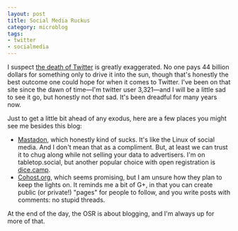 ```yaml
---
layout: post
title: Social Media Ruckus
category: microblog
tags:
- twitter
- socialmedia
---
```


I suspect [the death of Twitter][1] is greatly exaggerated. No one pays 44 billion dollars for something only to drive it into the sun, though that's honestly the best outcome one could hope for when it comes to Twitter. I've been on that site since the dawn of time—I'm twitter user 3,321—and I will be a little sad to see it go, but honestly not *that* sad. It's been dreadful for many years now. 

Just to get a little bit ahead of any exodus, here are a few places you might see me besides this blog:

- [Mastadon][2], which honestly kind of sucks. It's like the Linux of social media. And I don't mean that as a compliment. But, at least we can trust it to chug along while not selling your data to advertisers. I'm on tabletop.social, but another popular choice with open registration is [dice.camp][4].
- [Cohost.org][3], which seems promising, but I am unsure how they plan to keep the lights on. It reminds me a bit of G+, in that you can create public (or private!) "pages" for people to follow, and you write posts with comments: no stupid threads.

At the end of the day, the OSR is about blogging, and I'm always up for more of that.


[1]: https://www.theverge.com/2022/10/28/23428132/elon-musk-twitter-acquisition-problems-speech-moderation
[2]: https://tabletop.social/web/@funkaoshi
[3]: https://cohost.org/savevstpk/
[4]: https://dice.camp